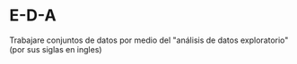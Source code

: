 # E-D-A
Trabajare  conjuntos de datos por medio del  "análisis de datos exploratorio" (por sus siglas en ingles)
